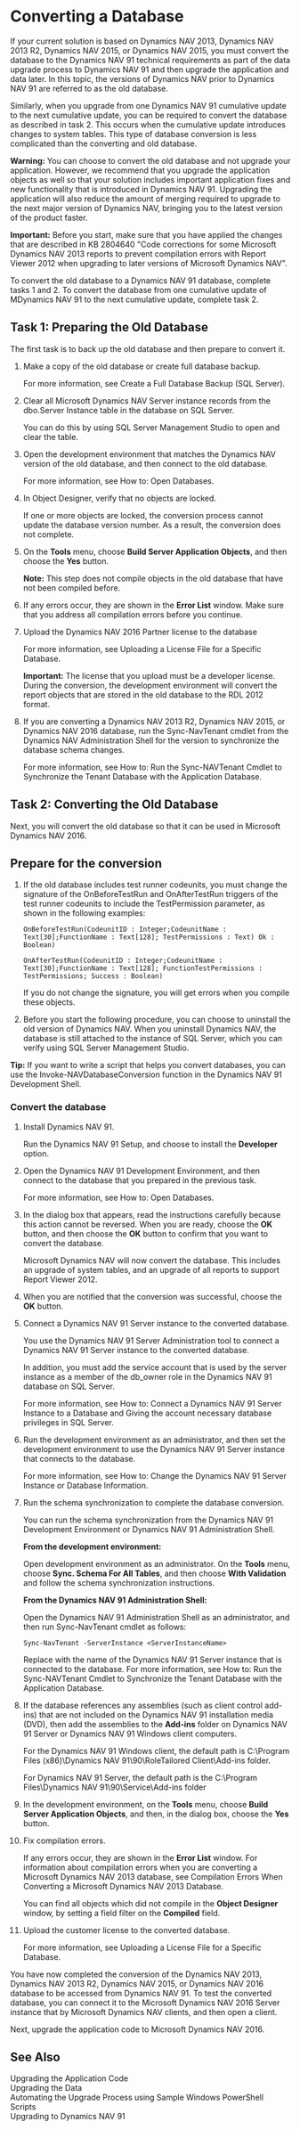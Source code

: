 <properties
                pageTitle="Converting a Database | Dynamics NAV"
                description="Describes how perform a technical upgrade on a database."
                services=""
                documentationCenter=""
                authors="jswymer"/>
<tags
    ms.prod="dynamics-nav-2017"
    ms.topic="article"
    ms.devlang="na"
    ms.tgt_pltfrm="na"
    ms.workload="na"
    ms.date="06/16/2016"
    ms.author="jswymer" />

# Converting a Database

If your current solution is based on Dynamics NAV 2013, Dynamics NAV 2013 R2,  Dynamics NAV 2015, or Dynamics NAV 2015, you must convert the database to the  Dynamics NAV 91 technical requirements as part of the data upgrade process to Dynamics NAV 91 and then upgrade the application and data later. In this topic, the versions of Dynamics NAV prior to Dynamics NAV 91  are referred to as the old database.

Similarly, when you upgrade from one Dynamics NAV 91 cumulative update to the next cumulative update, you can be required to convert the database as described in task 2. This occurs when the cumulative update introduces changes to system tables. This type of database conversion is less complicated than the converting and old database.

**Warning:** You can choose to convert the old database and not upgrade your application. However, we recommend that you upgrade the application objects as well so that your solution includes important application fixes and new functionality that is introduced in Dynamics NAV 91. Upgrading the application will also reduce the amount of merging required to upgrade to the next major version of Dynamics NAV, bringing you to the latest version of the product faster.

**Important:** Before you start, make sure that you have applied the changes that are described in KB 2804640 "Code corrections for some Microsoft Dynamics NAV 2013 reports to prevent compilation errors with Report Viewer 2012 when upgrading to later versions of Microsoft Dynamics NAV".

To convert the old database to a Dynamics NAV 91 database, complete tasks 1 and 2. To convert the database from one cumulative update of MDynamics NAV 91 to the next cumulative update, complete task 2.

## Task 1: Preparing the Old Database
The first task is to back up the old database and then prepare to convert it.

1.  Make a copy of the old database or create full database backup.

    For more information, see Create a Full Database Backup (SQL Server).
2.  Clear all Microsoft Dynamics NAV Server instance records from the dbo.Server Instance table in the database on SQL Server.

    You can do this by using SQL Server Management Studio to open and clear the table.
3.  Open the development environment that matches the Dynamics NAV version of the old database, and then connect to the old database.

    For more information, see How to: Open Databases.
4.  In Object Designer, verify that no objects are locked.

    If one or more objects are locked, the conversion process cannot update the database version number. As a result, the conversion does not complete.

5.  On the **Tools** menu, choose **Build Server Application Objects**, and then choose the **Yes** button.

    **Note:** This step does not compile objects in the old database that have not been compiled before.
6.  If any errors occur, they are shown in the **Error List** window. Make sure that you address all compilation errors before you continue.

7.  Upload the Dynamics NAV 2016 Partner license to the database

    For more information, see Uploading a License File for a Specific Database.

    **Important:** The license that you upload must be a developer license. During the conversion, the development environment will convert the report objects that are stored in the old database to the RDL 2012 format.
8.  If you are converting a Dynamics NAV 2013 R2, Dynamics NAV 2015, or Dynamics NAV 2016 database, run the Sync-NavTenant cmdlet from the Dynamics NAV Administration Shell for the version to synchronize the database schema changes.

    For more information, see How to: Run the Sync-NAVTenant Cmdlet to Synchronize the Tenant Database with the Application Database.

## Task 2: Converting the Old Database
Next, you will convert the old database so that it can be used in Microsoft Dynamics NAV 2016.

## Prepare for the conversion
1. If the old database includes test runner codeunits, you must change the signature of the OnBeforeTestRun and OnAfterTestRun triggers of the test runner codeunits to include the TestPermission parameter, as shown in the following examples:

    ```
    OnBeforeTestRun(CodeunitID : Integer;CodeunitName : Text[30];FunctionName : Text[128]; TestPermissions : Text) Ok : Boolean)
    ```

    ```
    OnAfterTestRun(CodeunitID : Integer;CodeunitName : Text[30];FunctionName : Text[128]; FunctionTestPermissions : TestPermissions; Success : Boolean)
    ```
    If you do not change the signature, you will get errors when you compile these objects.

2.  Before you start the following procedure, you can choose to uninstall the old version of Dynamics NAV. When you uninstall Dynamics NAV, the database is still attached to the instance of SQL Server, which you can verify using SQL Server Management Studio.


**Tip:** If you want to write a script that helps you convert databases, you can use the Invoke-NAVDatabaseConversion function in the Dynamics NAV 91 Development Shell.

### Convert the database
1.  Install Dynamics NAV 91.

    Run the Dynamics NAV 91 Setup, and choose to install the **Developer** option.

2.  Open the Dynamics NAV 91 Development Environment, and then connect to the database that you prepared in the previous task.

    For more information, see How to: Open Databases.

3.  In the dialog box that appears, read the instructions carefully because this action cannot be reversed. When you are ready, choose the **OK** button, and then choose the **OK** button to confirm that you want to convert the database.

    Microsoft Dynamics NAV will now convert the database. This includes an upgrade of system tables, and an upgrade of all reports to support Report Viewer 2012.

4.  When you are notified that the conversion was successful, choose the **OK** button.

5.  Connect a Dynamics NAV 91 Server instance to the converted database.

    You use the Dynamics NAV 91 Server Administration tool to connect a Dynamics NAV 91 Server instance to the converted database.

    In addition, you must add the service account that is used by the server instance as a member of the db_owner role in the Dynamics NAV 91 database on SQL Server.

    For more information, see How to: Connect a Dynamics NAV 91 Server Instance to a Database and Giving the account necessary database privileges in SQL Server.

6.  Run the development environment as an administrator, and then set the development environment to use the Dynamics NAV 91 Server instance that connects to the database.

    For more information, see How to: Change the Dynamics NAV 91 Server Instance or Database Information.

7.  Run the schema synchronization to complete the database conversion.

    You can run the schema synchronization from the Dynamics NAV 91 Development Environment or Dynamics NAV 91 Administration Shell.

    **From the development environment:**

    Open development environment as an administrator. On the **Tools** menu, choose **Sync. Schema For All Tables**, and then choose **With Validation** and follow the schema synchronization instructions.

    **From the Dynamics NAV 91 Administration Shell:**

    Open the Dynamics NAV 91 Administration Shell as an administrator, and then run Sync-NavTenant cmdlet as follows:

    ```
    Sync-NavTenant -ServerInstance <ServerInstanceName>
    ```

    Replace <ServerInstanceName> with the name of the Dynamics NAV 91 Server instance that is connected to the database. For more information, see How to: Run the Sync-NAVTenant Cmdlet to Synchronize the Tenant Database with the Application Database.

8.  If the database references any assemblies (such as client control add-ins) that are not included on the Dynamics NAV 91 installation media (DVD), then add the assemblies to the **Add-ins** folder on Dynamics NAV 91 Server or Dynamics NAV 91 Windows client computers.

    For the Dynamics NAV 91 Windows client, the default path is C:\Program Files (x86)\Dynamics NAV 91\90\RoleTailored Client\Add-ins folder.

    For Dynamics NAV 91 Server, the default path is the C:\Program Files\Dynamics NAV 91\90\Service\Add-ins folder

9.  In the development environment, on the **Tools** menu, choose **Build Server Application Objects**, and then, in the dialog box, choose the **Yes** button.

10. Fix compilation errors.

    If any errors occur, they are shown in the **Error List** window. For information about compilation errors when you are converting a Microsoft Dynamics NAV 2013 database, see Compilation Errors When Converting a Microsoft Dynamics NAV 2013 Database.

    You can find all objects which did not compile in the **Object Designer** window, by setting a field filter on the **Compiled** field.

11. Upload the customer license to the converted database.

    For more information, see Uploading a License File for a Specific Database.

You have now completed the conversion of the Dynamics NAV 2013, Dynamics NAV 2013 R2, Dynamics NAV 2015, or Dynamics NAV 2016 database to be accessed from Dynamics NAV 91. To test the converted database, you can connect it to the Microsoft Dynamics NAV 2016 Server instance that by Microsoft Dynamics NAV clients, and then open a client.

Next, upgrade the application code to Microsoft Dynamics NAV 2016.

## See Also  
Upgrading the Application Code  
Upgrading the Data  
Automating the Upgrade Process using Sample Windows PowerShell Scripts  
Upgrading to Dynamics NAV 91  
